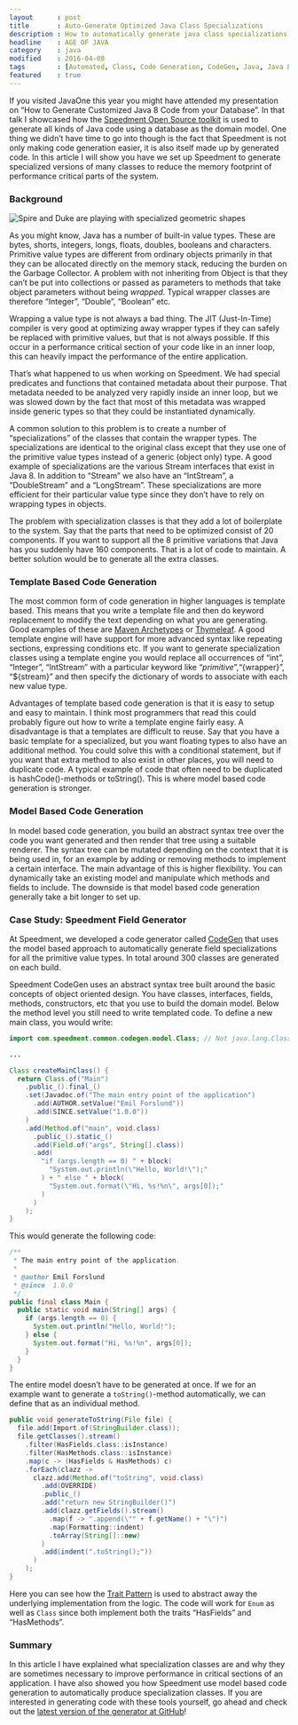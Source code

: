 ```yaml
---
layout      : post
title       : Auto-Generate Optimized Java Class Specializations
description : How to automatically generate java class specializations to increase the JVM performance using code generation.
headline    : AGE OF JAVA
category    : java
modified    : 2016-04-08
tags        : [Automated, Class, Code Generation, CodeGen, Java, Java 8, Model Based, Performance, Programming, Specialization, ToString]
featured    : true
---
```


If you visited JavaOne this year you might have attended my presentation on “How to Generate Customized Java 8 Code from your Database”. In that talk I showcased how the [Speedment Open Source toolkit](https://github.com/speedment/speedment) is used to generate all kinds of Java code using a database as the domain model. One thing we didn’t have time to go into though is the fact that Speedment is not only making code generation easier, it is also itself made up by generated code. In this article I will show you have we set up Speedment to generate specialized versions of many classes to reduce the memory footprint of performance critical parts of the system.

### Background

![Spire and Duke are playing with specialized geometric shapes](https://lh5.googleusercontent.com/oCF8wcMf4KdPMSw77jaIx7g07ci3U8OU2aB-sMQHVL8rbGJUstfAfkxFHAUbwgUW5zIryuHJjBR_xmT1Vywu7X9BuBs4cuaqUShjTzky2VClHEGXpFn8IP29nXQ2NQTbw1Dxj0X_)

As you might know, Java has a number of built-in value types. These are bytes, shorts, integers, longs, floats, doubles, booleans and characters. Primitive value types are different from ordinary objects primarily in that they can be allocated directly on the memory stack, reducing the burden on the Garbage Collector. A problem with not inheriting from Object is that they can’t be put into collections or passed as parameters to methods that take object parameters without being _wrapped_. Typical wrapper classes are therefore “Integer”, “Double”, “Boolean” etc.

Wrapping a value type is not always a bad thing. The JIT (Just-In-Time) compiler is very good at optimizing away wrapper types if they can safely be replaced with primitive values, but that is not always possible. If this occur in a performance critical section of your code like in an inner loop, this can heavily impact the performance of the entire application.

That’s what happened to us when working on Speedment. We had special predicates and functions that contained metadata about their purpose. That metadata needed to be analyzed very rapidly inside an inner loop, but we was slowed down by the fact that most of this metadata was wrapped inside generic types so that they could be instantiated dynamically.

A common solution to this problem is to create a number of “specializations” of the classes that contain the wrapper types. The specializations are identical to the original class except that they use one of the primitive value types instead of a generic (object only) type. A good example of specializations are the various Stream interfaces that exist in Java 8\. In addition to “Stream” we also have an “IntStream”, a “DoubleStream” and a “LongStream”. These specializations are more efficient for their particular value type since they don’t have to rely on wrapping types in objects.

The problem with specialization classes is that they add a lot of boilerplate to the system. Say that the parts that need to be optimized consist of 20 components. If you want to support all the 8 primitive variations that Java has you suddenly have 160 components. That is a lot of code to maintain. A better solution would be to generate all the extra classes.

### Template Based Code Generation

The most common form of code generation in higher languages is template based. This means that you write a template file and then do keyword replacement to modify the text depending on what you are generating. Good examples of these are [Maven Archetypes](https://maven.apache.org/guides/introduction/introduction-to-archetypes.html) or [Thymeleaf](http://www.thymeleaf.org/). A good template engine will have support for more advanced syntax like repeating sections, expressing conditions etc. If you want to generate specialization classes using a template engine you would replace all occurrences of “int”, “Integer”, “IntStream” with a particular keyword like “${primitive}”, “${wrapper}”, “${stream}” and then specify the dictionary of words to associate with each new value type.

Advantages of template based code generation is that it is easy to setup and easy to maintain. I think most programmers that read this could probably figure out how to write a template engine fairly easy. A disadvantage is that a templates are difficult to reuse. Say that you have a basic template for a specialized, but you want floating types to also have an additional method. You could solve this with a conditional statement, but if you want that extra method to also exist in other places, you will need to duplicate code. A typical example of code that often need to be duplicated is hashCode()-methods or toString(). This is where model based code generation is stronger.

### Model Based Code Generation

In model based code generation, you build an abstract syntax tree over the code you want generated and then render that tree using a suitable renderer. The syntax tree can be mutated depending on the context that it is being used in, for an example by adding or removing methods to implement a certain interface. The main advantage of this is higher flexibility. You can dynamically take an existing model and manipulate which methods and fields to include. The downside is that model based code generation generally take a bit longer to set up.

### Case Study: Speedment Field Generator

At Speedment, we developed a code generator called [CodeGen](https://github.com/speedment/speedment/tree/master/common-parent/codegen) that uses the model based approach to automatically generate field specializations for all the primitive value types. In total around 300 classes are generated on each build.

Speedment CodeGen uses an abstract syntax tree built around the basic concepts of object oriented design. You have classes, interfaces, fields, methods, constructors, etc that you use to build the domain model. Below the method level you still need to write templated code. To define a new main class, you would write:

```java
import com.speedment.common.codegen.model.Class; // Not java.lang.Class

...

Class createMainClass() {
  return Class.of("Main")
    .public_().final_()
    .set(Javadoc.of("The main entry point of the application")
      .add(AUTHOR.setValue("Emil Forslund"))
      .add(SINCE.setValue("1.0.0"))
    )
    .add(Method.of("main", void.class)
      .public_().static_()
      .add(Field.of("args", String[].class))
      .add(
        "if (args.length == 0) " + block(
          "System.out.println(\"Hello, World!\");"
        ) + " else " + block(
          "System.out.format(\"Hi, %s!%n\", args[0]);"
        )
      )
    );
}
```

This would generate the following code:

```java
/**
 * The main entry point of the application.
 * 
 * @author Emil Forslund
 * @since  1.0.0
 */
public final class Main {
  public static void main(String[] args) {
    if (args.length == 0) {
      System.out.println("Hello, World!");
    } else {
      System.out.format("Hi, %s!%n", args[0]);
    }
  }
}
```

The entire model doesn’t have to be generated at once. If we for an example want to generate a `toString()`-method automatically, we can define that as an individual method.

```java
public void generateToString(File file) {
  file.add(Import.of(StringBuilder.class));
  file.getClasses().stream()
    .filter(HasFields.class::isInstance)
    .filter(HasMethods.class::isInstance)
    .map(c -> (HasFields & HasMethods) c)
    .forEach(clazz -> 
      clazz.add(Method.of("toString", void.class)
        .add(OVERRIDE)
        .public_()
        .add("return new StringBuilder()")
        .add(clazz.getFields().stream()
          .map(f -> ".append(\"" + f.getName() + "\")")
          .map(Formatting::indent)
          .toArray(String[]::new)
        )
        .add(indent(".toString();"))
      )
    );
}
```

Here you can see how the [Trait Pattern](http://www.ageofjava.com/2016/02/definition-of-trait-pattern-in-java.html) is used to abstract away the underlying implementation from the logic. The code will work for `Enum` as well as `Class` since both implement both the traits “HasFields” and “HasMethods”.

### Summary

In this article I have explained what specialization classes are and why they are sometimes necessary to improve performance in critical sections of an application. I have also showed you how Speedment use model based code generation to automatically produce specialization classes. If you are interested in generating code with these tools yourself, go ahead and check out the [latest version of the generator at GitHub](https://github.com/speedment/speedment)!
